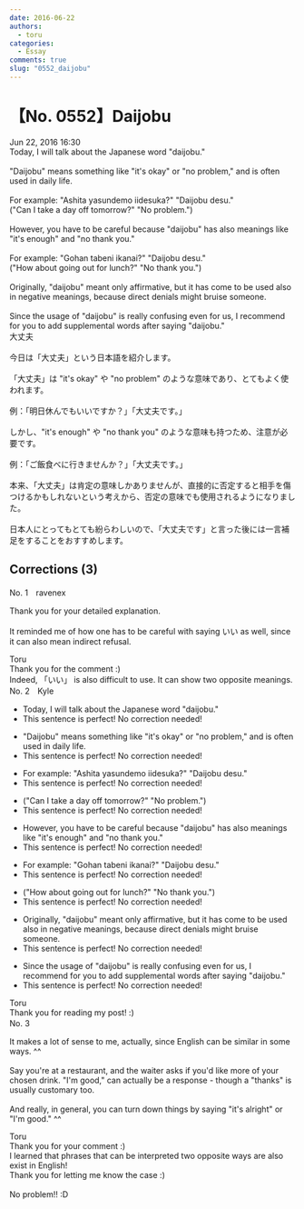```yaml
---
date: 2016-06-22
authors:
  - toru
categories:
  - Essay
comments: true
slug: "0552_daijobu"
---
```


# 【No. 0552】Daijobu
<div class="date">Jun 22, 2016 16:30</div>
<div id="post"><div id="body_show_ori">
Today, I will talk about the Japanese word "daijobu."<br/><br/>"Daijobu" means something like "it's okay" or "no problem," and is often used in daily life.<br/><br/>For example: "Ashita yasundemo iidesuka?" "Daijobu desu."<br/>("Can I take a day off tomorrow?" "No problem.")<br/><br/>However, you have to be careful because "daijobu" has also meanings like "it's enough" and "no thank you."<br/><br/>For example: "Gohan tabeni ikanai?" "Daijobu desu."<br/>("How about going out for lunch?" "No thank you.")<br/><br/>Originally, "daijobu" meant only affirmative, but it has come to be used also in negative meanings, because direct denials might bruise someone.<br/><br/>Since the usage of "daijobu" is really confusing even for us, I recommend for you to add supplemental words after saying "daijobu."
</div></div>

<!-- more -->

<div id="post_ja"><div id="body_show_mo">
大丈夫<br/><br/>今日は「大丈夫」という日本語を紹介します。<br/><br/>「大丈夫」は "it's okay" や "no problem" のような意味であり、とてもよく使われます。<br/><br/>例：「明日休んでもいいですか？」「大丈夫です。」<br/><br/>しかし、"it's enough" や "no thank you" のような意味も持つため、注意が必要です。<br/><br/>例：「ご飯食べに行きませんか？」「大丈夫です。」<br/><br/>本来、「大丈夫」は肯定の意味しかありませんが、直接的に否定すると相手を傷つけるかもしれないという考えから、否定の意味でも使用されるようになりました。<br/><br/>日本人にとってもとても紛らわしいので、「大丈夫です」と言った後には一言補足をすることをおすすめします。
</div></div>

## Corrections (3)
<div id="block"><div class="first_name"> No. 1　<span class="just_name">ravenex</span></div><div id="block2">
<p class="comment_small">
 Thank you for your detailed explanation.
 <br/>
 <br/>
 It reminded me of how one has to be careful with saying いい as well, since it can also mean indirect refusal.
</p>

</div><div class="name"><span class="just_name">Toru</span><br>
Thank you for the comment :)<br/>Indeed, 「いい」 is also difficult to use. It can show two opposite meanings.
</div>
</div>
<div id="block"><div class="first_name"> No. 2　<span class="just_name">Kyle</span></div><div id="block2">
<ul class="correction_field">
<li class="incorrect">Today, I will talk about the Japanese word "daijobu."</li>
<li class="corrected perfect">This sentence is perfect! No correction needed!</li>
</ul>
<ul class="correction_field">
<li class="incorrect">"Daijobu" means something like "it's okay" or "no problem," and is often used in daily life.</li>
<li class="corrected perfect">This sentence is perfect! No correction needed!</li>
</ul>
<ul class="correction_field">
<li class="incorrect">For example: "Ashita yasundemo iidesuka?" "Daijobu desu."</li>
<li class="corrected perfect">This sentence is perfect! No correction needed!</li>
</ul>
<ul class="correction_field">
<li class="incorrect">("Can I take a day off tomorrow?" "No problem.")</li>
<li class="corrected perfect">This sentence is perfect! No correction needed!</li>
</ul>
<ul class="correction_field">
<li class="incorrect">However, you have to be careful because "daijobu" has also meanings like "it's enough" and "no thank you."</li>
<li class="corrected perfect">This sentence is perfect! No correction needed!</li>
</ul>
<ul class="correction_field">
<li class="incorrect">For example: "Gohan tabeni ikanai?" "Daijobu desu."</li>
<li class="corrected perfect">This sentence is perfect! No correction needed!</li>
</ul>
<ul class="correction_field">
<li class="incorrect">("How about going out for lunch?" "No thank you.")</li>
<li class="corrected perfect">This sentence is perfect! No correction needed!</li>
</ul>
<ul class="correction_field">
<li class="incorrect">Originally, "daijobu" meant only affirmative, but it has come to be used also in negative meanings, because direct denials might bruise someone.</li>
<li class="corrected perfect">This sentence is perfect! No correction needed!</li>
</ul>
<ul class="correction_field">
<li class="incorrect">Since the usage of "daijobu" is really confusing even for us, I recommend for you to add supplemental words after saying "daijobu."</li>
<li class="corrected perfect">This sentence is perfect! No correction needed!</li>
</ul>
</div><div class="name"><span class="just_name">Toru</span><br>
Thank you for reading my post! :)
</div>
</div>
<div id="block"><div class="first_name"> No. 3　<span class="just_name"></span></div><div id="block2">
<p class="comment_small">
 It makes a lot of sense to me, actually, since English can be similar in some ways. ^^
 <br/>
 <br/>
 Say you're at a restaurant, and the waiter asks if you'd like more of your chosen drink. "I'm good," can actually be a response - though a "thanks" is usually customary too.
 <br/>
 <br/>
 And really, in general, you can turn down things by saying "it's alright" or "I'm good." ^^
</p>

</div><div class="name"><span class="just_name">Toru</span><br>
Thank you for your comment :)<br/>I learned that phrases that can be interpreted two opposite ways are also exist in English!<br/>Thank you for letting me know the case :)<br/>
</div>
<div class="name"><span class="just_name"></span><br>
No problem!! :D
</div>
</div>
